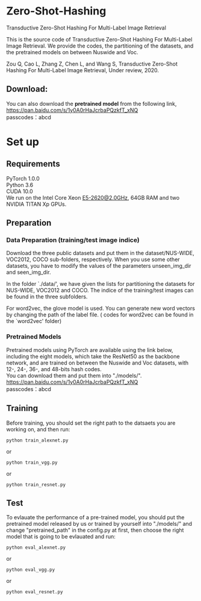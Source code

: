 # Zero-Shot-Hashing
Transductive Zero-Shot Hashing For Multi-Label Image Retrieval


This is the source code of Transductive Zero-Shot Hashing For Multi-Label Image Retrieval. We provide the codes, the partitioning of the datasets, and the pretrained models on between Nuswide and Voc.

Zou Q, Cao L, Zhang Z, Chen L, and Wang S, Transductive Zero-Shot Hashing For Multi-Label Image Retrieval, Under review, 2020.


## Download:

You can also download the **pretrained model** from the following link,   
https://pan.baidu.com/s/1y0A0rHaJcrbaPQzkfT_xNQ   
passcodes：abcd 

# Set up
## Requirements
PyTorch 1.0.0  
Python 3.6  
CUDA 10.0  
We run on the Intel Core Xeon E5-2620@2.0GHz, 64GB RAM and two NVIDIA TITAN Xp GPUs.

## Preparation
### Data Preparation (training/test image indice)
Download the three public datasets and put them in the dataset/NUS-WIDE, VOC2012, COCO sub-folders, respectively. When you use some other datasets, you have to modify the values of the parameters unseen_img_dir and seen_img_dir.  

In the folder `./data/', we have given the lists for partitioning the datasets for NUS-WIDE, VOC2012 and COCO. The indice of the training/test images can be found in the three subfolders.

For word2vec, the glove model is used. You can generate new word vectors by changing the path of the label file. ( codes for word2vec can be found in the `word2vec' folder)

### Pretrained Models
Pretrained models using PyTorch are available using the link below, including the eight models, which take the ResNet50 as the backbone network, and are trained on between the Nuswide and Voc datasets, with 12-, 24-, 36-, and 48-bits hash codes.   
You can download them and put them into "./models/".    
https://pan.baidu.com/s/1y0A0rHaJcrbaPQzkfT_xNQ   
passcodes：abcd 

## Training
Before training, you should set the right path to the datsaets you are working on, and then run:  
```
python train_alexnet.py
```
or  
```
python train_vgg.py
```
or  
```
python train_resnet.py
```

## Test
To evlauate the performance of a pre-trained model, you should put the pretrained model released by us or trained by yourself into "./models/" and change "pretrained_path" in the config.py at first, then choose the right model that is going to be evlauated and run:  
```
python eval_alexnet.py
```
or  
```
python eval_vgg.py
```
or  
```
python eval_resnet.py
```


